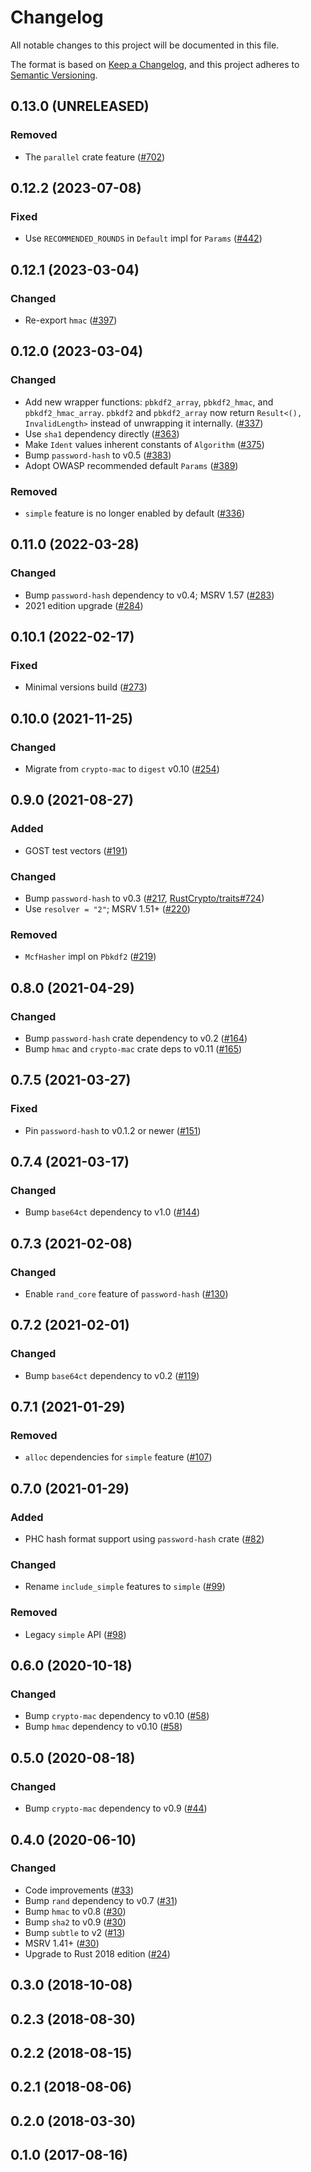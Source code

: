 # Changelog

All notable changes to this project will be documented in this file.

The format is based on [Keep a Changelog](https://keepachangelog.com/en/1.0.0/),
and this project adheres to [Semantic Versioning](https://semver.org/spec/v2.0.0.html).

## 0.13.0 (UNRELEASED)
### Removed
- The `parallel` crate feature  ([#702])

[#702]: https://github.com/RustCrypto/password-hashes/pull/702

## 0.12.2 (2023-07-08)
### Fixed
- Use `RECOMMENDED_ROUNDS` in `Default` impl for `Params` ([#442])

[#442]: https://github.com/RustCrypto/password-hashes/pull/442

## 0.12.1 (2023-03-04)
### Changed
- Re-export `hmac` ([#397])

[#397]: https://github.com/RustCrypto/password-hashes/pull/397

## 0.12.0 (2023-03-04)
### Changed
- Add new wrapper functions: `pbkdf2_array`, `pbkdf2_hmac`, and
  `pbkdf2_hmac_array`. `pbkdf2` and `pbkdf2_array` now return
  `Result<(), InvalidLength>` instead of unwrapping it internally. ([#337])
- Use `sha1` dependency directly ([#363])
- Make `Ident` values inherent constants of `Algorithm` ([#375])
- Bump `password-hash` to v0.5 ([#383])
- Adopt OWASP recommended default `Params` ([#389])

### Removed
- `simple` feature is no longer enabled by default ([#336])

[#336]: https://github.com/RustCrypto/password-hashes/pull/336
[#337]: https://github.com/RustCrypto/password-hashes/pull/337
[#363]: https://github.com/RustCrypto/password-hashes/pull/363
[#375]: https://github.com/RustCrypto/password-hashes/pull/375
[#383]: https://github.com/RustCrypto/password-hashes/pull/383
[#389]: https://github.com/RustCrypto/password-hashes/pull/389

## 0.11.0 (2022-03-28)
### Changed
- Bump `password-hash` dependency to v0.4; MSRV 1.57 ([#283])
- 2021 edition upgrade ([#284])

[#283]: https://github.com/RustCrypto/password-hashes/pull/283
[#284]: https://github.com/RustCrypto/password-hashes/pull/284

## 0.10.1 (2022-02-17)
### Fixed
- Minimal versions build ([#273])

[#273]: https://github.com/RustCrypto/password-hashes/pull/273

## 0.10.0 (2021-11-25)
### Changed
- Migrate from `crypto-mac` to `digest` v0.10 ([#254])

[#254]: https://github.com/RustCrypto/password-hashes/pull/254

## 0.9.0 (2021-08-27)
### Added
- GOST test vectors ([#191])

### Changed
- Bump `password-hash` to v0.3 ([#217], [RustCrypto/traits#724])
- Use `resolver = "2"`; MSRV 1.51+ ([#220])

### Removed
- `McfHasher` impl on `Pbkdf2` ([#219])

[#191]: https://github.com/RustCrypto/password-hashing/pull/191
[#217]: https://github.com/RustCrypto/password-hashing/pull/217
[#219]: https://github.com/RustCrypto/password-hashing/pull/219
[#220]: https://github.com/RustCrypto/password-hashing/pull/220
[RustCrypto/traits#724]: https://github.com/RustCrypto/traits/pull/724

## 0.8.0 (2021-04-29)
### Changed
- Bump `password-hash` crate dependency to v0.2 ([#164])
- Bump `hmac` and `crypto-mac` crate deps to v0.11 ([#165])

[#164]: https://github.com/RustCrypto/password-hashing/pull/164
[#165]: https://github.com/RustCrypto/password-hashing/pull/165

## 0.7.5 (2021-03-27)
### Fixed
- Pin `password-hash` to v0.1.2 or newer ([#151])

[#151]: https://github.com/RustCrypto/password-hashing/pull/151

## 0.7.4 (2021-03-17)
### Changed
- Bump `base64ct` dependency to v1.0 ([#144])

[#144]: https://github.com/RustCrypto/password-hashing/pull/144

## 0.7.3 (2021-02-08)
### Changed
- Enable `rand_core` feature of `password-hash` ([#130])

[#130]: https://github.com/RustCrypto/password-hashing/pull/130

## 0.7.2 (2021-02-01)
### Changed
- Bump `base64ct` dependency to v0.2 ([#119])

[#119]: https://github.com/RustCrypto/password-hashing/pull/119

## 0.7.1 (2021-01-29)
### Removed
- `alloc` dependencies for `simple` feature ([#107])

[#107]: https://github.com/RustCrypto/password-hashing/pull/107

## 0.7.0 (2021-01-29)
### Added
- PHC hash format support using `password-hash` crate ([#82])

### Changed
- Rename `include_simple` features to `simple` ([#99])

### Removed
- Legacy `simple` API ([#98])

[#82]: https://github.com/RustCrypto/password-hashing/pull/82
[#98]: https://github.com/RustCrypto/password-hashing/pull/98
[#99]: https://github.com/RustCrypto/password-hashing/pull/99

## 0.6.0 (2020-10-18)
### Changed
- Bump `crypto-mac` dependency to v0.10 ([#58])
- Bump `hmac` dependency to v0.10 ([#58])

[#58]: https://github.com/RustCrypto/password-hashing/pull/58

## 0.5.0 (2020-08-18)
### Changed
- Bump `crypto-mac` dependency to v0.9 ([#44])

[#44]: https://github.com/RustCrypto/password-hashing/pull/44

## 0.4.0 (2020-06-10)
### Changed
- Code improvements ([#33])
- Bump `rand` dependency to v0.7 ([#31])
- Bump `hmac` to v0.8 ([#30])
- Bump `sha2` to v0.9 ([#30])
- Bump `subtle` to v2 ([#13])
- MSRV 1.41+ ([#30])
- Upgrade to Rust 2018 edition ([#24])

[#33]: https://github.com/RustCrypto/password-hashing/pull/33
[#31]: https://github.com/RustCrypto/password-hashing/pull/31
[#30]: https://github.com/RustCrypto/password-hashing/pull/30
[#24]: https://github.com/RustCrypto/password-hashing/pull/24
[#13]: https://github.com/RustCrypto/password-hashing/pull/13

## 0.3.0 (2018-10-08)

## 0.2.3 (2018-08-30)

## 0.2.2 (2018-08-15)

## 0.2.1 (2018-08-06)

## 0.2.0 (2018-03-30)

## 0.1.0 (2017-08-16)
